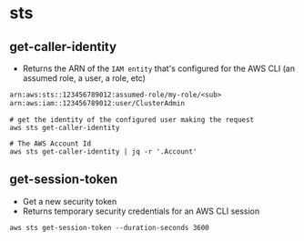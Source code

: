 # sts

## get-caller-identity

- Returns the ARN of the `IAM entity` that's configured for the AWS CLI (an assumed role, a user, a role, etc)

```txt
arn:aws:sts::123456789012:assumed-role/my-role/<sub>
arn:aws:iam::123456789012:user/ClusterAdmin
```

```shell
# get the identity of the configured user making the request
aws sts get-caller-identity

# The AWS Account Id
aws sts get-caller-identity | jq -r '.Account'
```

## get-session-token

- Get a new security token
- Returns temporary security credentials for an AWS CLI session

```shell
aws sts get-session-token --duration-seconds 3600
```
